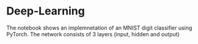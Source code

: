 # Deep-Learning

The notebook shows an implemnetation of an MNIST digit classifier using PyTorch. 
The network consists of 3 layers (input, hidden and output) 
